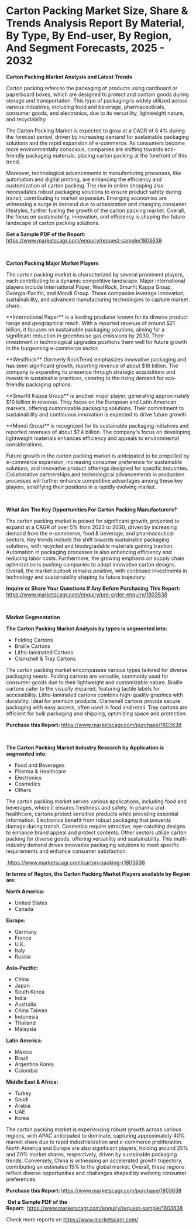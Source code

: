 <p><h1>Carton Packing Market Size, Share & Trends Analysis Report By Material, By Type, By End-user, By Region, And Segment Forecasts, 2025 - 2032</h1></p><p><strong>Carton Packing Market Analysis and Latest Trends</strong></p>
<p><p>Carton packing refers to the packaging of products using cardboard or paperboard boxes, which are designed to protect and contain goods during storage and transportation. This type of packaging is widely utilized across various industries, including food and beverage, pharmaceuticals, consumer goods, and electronics, due to its versatility, lightweight nature, and recyclability.</p><p>The Carton Packing Market is expected to grow at a CAGR of 8.4% during the forecast period, driven by increasing demand for sustainable packaging solutions and the rapid expansion of e-commerce. As consumers become more environmentally conscious, companies are shifting towards eco-friendly packaging materials, placing carton packing at the forefront of this trend.</p><p>Moreover, technological advancements in manufacturing processes, like automation and digital printing, are enhancing the efficiency and customization of carton packing. The rise in online shopping also necessitates robust packaging solutions to ensure product safety during transit, contributing to market expansion. Emerging economies are witnessing a surge in demand due to urbanization and changing consumer lifestyles, further fueling the growth of the carton packing market. Overall, the focus on sustainability, innovation, and efficiency is shaping the future landscape of carton packing solutions.</p></p>
<p><strong>Get a Sample PDF of the Report:&nbsp;</strong> <a href="https://www.marketscagr.com/enquiry/request-sample/1803638?utm_campaign=2468&utm_medium=2&utm_source=Github&utm_content=ia&utm_term=01042025&utm_id=carton-packing">https://www.marketscagr.com/enquiry/request-sample/1803638</a></p>
<p>&nbsp;</p>
<p><strong>Carton Packing Major Market Players</strong></p>
<p><p>The carton packing market is characterized by several prominent players, each contributing to a dynamic competitive landscape. Major international players include International Paper, WestRock, Smurfit Kappa Group, Georgia-Pacific, and Mondi Group. These companies leverage innovation, sustainability, and advanced manufacturing technologies to capture market share.</p><p>**International Paper** is a leading producer known for its diverse product range and geographical reach. With a reported revenue of around $21 billion, it focuses on sustainable packaging solutions, aiming for a significant reduction in greenhouse gas emissions by 2030. Their investment in technological upgrades positions them well for future growth in the burgeoning e-commerce sector.</p><p>**WestRock** (formerly RockTenn) emphasizes innovative packaging and has seen significant growth, reporting revenue of about $18 billion. The company is expanding its presence through strategic acquisitions and invests in sustainable practices, catering to the rising demand for eco-friendly packaging options.</p><p>**Smurfit Kappa Group** is another major player, generating approximately $10 billion in revenue. They focus on the European and Latin American markets, offering customizable packaging solutions. Their commitment to sustainability and continuous innovation is expected to drive future growth.</p><p>**Mondi Group** is recognized for its sustainable packaging initiatives and reported revenues of about $7.4 billion. The company's focus on developing lightweight materials enhances efficiency and appeals to environmental considerations.</p><p>Future growth in the carton packing market is anticipated to be propelled by e-commerce expansion, increasing consumer preference for sustainable solutions, and innovative product offerings designed for specific industries. Collaborative partnerships and technological advancements in production processes will further enhance competitive advantages among these key players, solidifying their positions in a rapidly evolving market.</p></p>
<p>&nbsp;</p>
<p><strong>What Are The Key Opportunities For Carton Packing Manufacturers?</strong></p>
<p><p>The carton packing market is poised for significant growth, projected to expand at a CAGR of over 5% from 2023 to 2030, driven by increasing demand from the e-commerce, food & beverage, and pharmaceutical sectors. Key trends include the shift towards sustainable packaging solutions, with recycled and biodegradable materials gaining traction. Automation in packaging processes is also enhancing efficiency and reducing labor costs. Furthermore, the growing emphasis on supply chain optimization is pushing companies to adopt innovative carton designs. Overall, the market outlook remains positive, with continued investments in technology and sustainability shaping its future trajectory.</p></p>
<p><strong>Inquire or Share Your Questions If Any Before Purchasing This Report:</strong> <a href="https://www.marketscagr.com/enquiry/pre-order-enquiry/1803638?utm_campaign=2468&utm_medium=2&utm_source=Github&utm_content=ia&utm_term=01042025&utm_id=carton-packing">https://www.marketscagr.com/enquiry/pre-order-enquiry/1803638</a></p>
<p>&nbsp;</p>
<p><strong>Market Segmentation</strong></p>
<p><strong>The Carton Packing Market Analysis by types is segmented into:</strong></p>
<p><ul><li>Folding Cartons</li><li>Braille Cartons</li><li>Litho-laminated Cartons</li><li>Clamshell & Tray Cartons</li></ul></p>
<p><p>The carton packing market encompasses various types tailored for diverse packaging needs. Folding cartons are versatile, commonly used for consumer goods due to their lightweight and customizable nature. Braille cartons cater to the visually impaired, featuring tactile labels for accessibility. Litho-laminated cartons combine high-quality graphics with durability, ideal for premium products. Clamshell cartons provide secure packaging with easy access, often used in food and retail. Tray cartons are efficient for bulk packaging and shipping, optimizing space and protection.</p></p>
<p><strong>Purchase this Report:&nbsp;</strong><a href="https://www.marketscagr.com/purchase/1803638?utm_campaign=2468&utm_medium=2&utm_source=Github&utm_content=ia&utm_term=01042025&utm_id=carton-packing">https://www.marketscagr.com/purchase/1803638</a></p>
<p>&nbsp;</p>
<p><strong>The Carton Packing Market Industry Research by Application is segmented into:</strong></p>
<p><ul><li>Food and Beverages</li><li>Pharma & Healthcare</li><li>Electronics</li><li>Cosmetics</li><li>Others</li></ul></p>
<p><p>The carton packing market serves various applications, including food and beverages, where it ensures freshness and safety. In pharma and healthcare, cartons protect sensitive products while providing essential information. Electronics benefit from robust packaging that prevents damage during transit. Cosmetics require attractive, eye-catching designs to enhance brand appeal and protect contents. Other sectors utilize carton packing for diverse goods, offering versatility and sustainability. This multi-industry demand drives innovative packaging solutions to meet specific requirements and enhance consumer satisfaction.</p></p>
<p><a href="https://www.marketscagr.com/carton-packing-r1803638?utm_campaign=2468&utm_medium=2&utm_source=Github&utm_content=ia&utm_term=01042025&utm_id=carton-packing">&nbsp;https://www.marketscagr.com/carton-packing-r1803638</a></p>
<p><strong>In terms of Region, the Carton Packing Market Players available by Region are:</strong></p>
<p>
    <p> <strong> North America: </strong>
        <ul>
            <li>United States</li>
            <li>Canada</li>
        </ul>
        </p> 
    <p> <strong> Europe: </strong>
        <ul>
            <li>Germany</li>
            <li>France</li>
            <li>U.K.</li>
            <li>Italy</li>
            <li>Russia</li>
        </ul>
        </p> 
    <p> <strong> Asia-Pacific: </strong>
        <ul>
            <li>China</li>
            <li>Japan</li>
            <li>South Korea</li>
            <li>India</li>
            <li>Australia</li>
            <li>China Taiwan</li>
            <li>Indonesia</li>
            <li>Thailand</li>
            <li>Malaysia</li>
        </ul>
        </p> 
    <p> <strong> Latin America: </strong>
        <ul>
            <li>Mexico</li>
            <li>Brazil</li>
            <li>Argentina Korea</li>
            <li>Colombia</li>
        </ul>
        </p> 
    <p> <strong> Middle East & Africa: </strong>
        <ul>
            <li>Turkey</li>
            <li>Saudi</li>
            <li>Arabia</li>
            <li>UAE</li>
            <li>Korea</li>
        </ul>
    </p>
    </p>
<p><p>The carton packing market is experiencing robust growth across various regions, with APAC anticipated to dominate, capturing approximately 40% market share due to rapid industrialization and e-commerce proliferation. North America and Europe are also significant players, holding around 25% and 20% market shares, respectively, driven by sustainable packaging trends. Conversely, China is witnessing an accelerated growth trajectory, contributing an estimated 15% to the global market. Overall, these regions reflect diverse opportunities and challenges shaped by evolving consumer preferences.</p></p>
<p><strong>Purchase this Report: </strong><a href="https://www.marketscagr.com/purchase/1803638?utm_campaign=2468&utm_medium=2&utm_source=Github&utm_content=ia&utm_term=01042025&utm_id=carton-packing">https://www.marketscagr.com/purchase/1803638</a></p>
<p>&nbsp;<strong>Get a Sample PDF of the Report:&nbsp;&nbsp;</strong><a href="https://www.marketscagr.com/enquiry/request-sample/1803638?utm_campaign=2468&utm_medium=2&utm_source=Github&utm_content=ia&utm_term=01042025&utm_id=carton-packing">https://www.marketscagr.com/enquiry/request-sample/1803638</a></p>
<p><strong></strong></p>
<p>Check more reports on <a href="https://www.marketscagr.com/?utm_campaign=2468&utm_medium=2&utm_source=Github&utm_content=ia&utm_term=01042025&utm_id=carton-packing">https://www.marketscagr.com/</a></p>